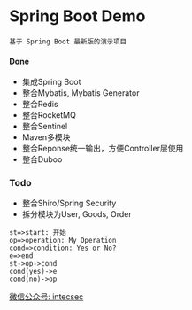 #  Spring Boot Demo

```
基于 Spring Boot 最新版的演示项目
```

#### Done
- 集成Spring Boot
- 整合Mybatis, Mybatis Generator
- 整合Redis
- 整合RocketMQ
- 整合Sentinel
- Maven多模块
- 整合Reponse统一输出，方便Controller层使用
- 整合Duboo

### Todo
- 整合Shiro/Spring Security
- 拆分模块为User, Goods, Order


```flow
st=>start: 开始
op=>operation: My Operation
cond=>condition: Yes or No?
e=>end
st->op->cond
cond(yes)->e
cond(no)->op
```

[微信公众号: intecsec](http://www.intecsec.com)
